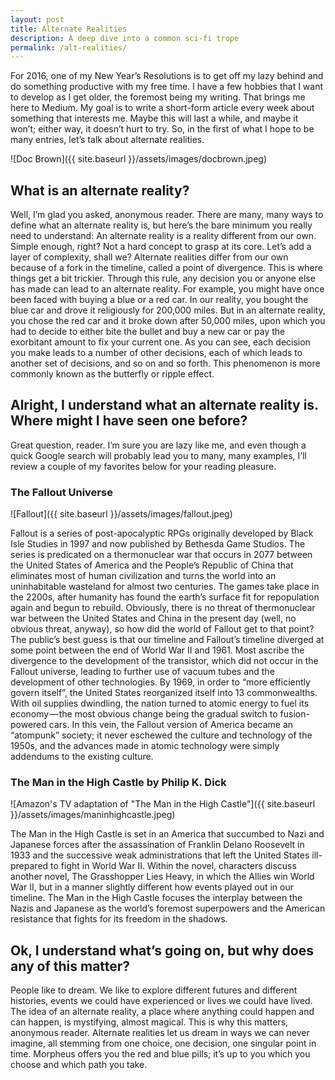 ```yaml
---
layout: post
title: Alternate Realities
description: A deep dive into a common sci-fi trope
permalink: /alt-realities/
---
```


For 2016, one of my New Year’s Resolutions is to get off my lazy behind and do something productive with my free time. I have a few hobbies that I want to develop as I get older, the foremost being my writing. That brings me here to Medium. My goal is to write a short-form article every week about something that interests me. Maybe this will last a while, and maybe it won’t; either way, it doesn’t hurt to try.
So, in the first of what I hope to be many entries, let’s talk about alternate realities.

![Doc Brown]({{ site.baseurl }}/assets/images/docbrown.jpeg)

## What is an alternate reality?
Well, I’m glad you asked, anonymous reader. There are many, many ways to define what an alternate reality is, but here’s the bare minimum you really need to understand:
An alternate reality is a reality different from our own.
Simple enough, right? Not a hard concept to grasp at its core. Let’s add a layer of complexity, shall we?
Alternate realities differ from our own because of a fork in the timeline, called a point of divergence.
This is where things get a bit trickier. Through this rule, any decision you or anyone else has made can lead to an alternate reality. For example, you might have once been faced with buying a blue or a red car. In our reality, you bought the blue car and drove it religiously for 200,000 miles. But in an alternate reality, you chose the red car and it broke down after 50,000 miles, upon which you had to decide to either bite the bullet and buy a new car or pay the exorbitant amount to fix your current one. As you can see, each decision you make leads to a number of other decisions, each of which leads to another set of decisions, and so on and so forth. This phenomenon is more commonly known as the butterfly or ripple effect.

## Alright, I understand what an alternate reality is. Where might I have seen one before?
Great question, reader. I’m sure you are lazy like me, and even though a quick Google search will probably lead you to many, many examples, I’ll review a couple of my favorites below for your reading pleasure.

### The Fallout Universe
![Fallout]({{ site.baseurl }}/assets/images/fallout.jpeg)

Fallout is a series of post-apocalyptic RPGs originally developed by Black Isle Studies in 1997 and now published by Bethesda Game Studios. The series is predicated on a thermonuclear war that occurs in 2077 between the United States of America and the People’s Republic of China that eliminates most of human civilization and turns the world into an uninhabitable wasteland for almost two centuries. The games take place in the 2200s, after humanity has found the earth’s surface fit for repopulation again and begun to rebuild.
Obviously, there is no threat of thermonuclear war between the United States and China in the present day (well, no obvious threat, anyway), so how did the world of Fallout get to that point?
The public’s best guess is that our timeline and Fallout’s timeline diverged at some point between the end of World War II and 1961. Most ascribe the divergence to the development of the transistor, which did not occur in the Fallout universe, leading to further use of vacuum tubes and the development of other technologies. By 1969, in order to “more efficiently govern itself”, the United States reorganized itself into 13 commonwealths. With oil supplies dwindling, the nation turned to atomic energy to fuel its economy — the most obvious change being the gradual switch to fusion-powered cars. In this vein, the Fallout version of America became an “atompunk” society; it never eschewed the culture and technology of the 1950s, and the advances made in atomic technology were simply addendums to the existing culture.

### The Man in the High Castle by Philip K. Dick
![Amazon's TV adaptation of "The Man in the High Castle"]({{ site.baseurl }}/assets/images/maninhighcastle.jpeg)

The Man in the High Castle is set in an America that succumbed to Nazi and Japanese forces after the assassination of Franklin Delano Roosevelt in 1933 and the successive weak administrations that left the United States ill-prepared to fight in World War II. Within the novel, characters discuss another novel, The Grasshopper Lies Heavy, in which the Allies win World War II, but in a manner slightly different how events played out in our timeline. The Man in the High Castle focuses the interplay between the Nazis and Japanese as the world’s foremost superpowers and the American resistance that fights for its freedom in the shadows.

## Ok, I understand what’s going on, but why does any of this matter?
People like to dream. We like to explore different futures and different histories, events we could have experienced or lives we could have lived. The idea of an alternate reality, a place where anything could happen and can happen, is mystifying, almost magical. This is why this matters, anonymous reader. Alternate realities let us dream in ways we can never imagine, all stemming from one choice, one decision, one singular point in time. Morpheus offers you the red and blue pills; it’s up to you which you choose and which path you take.
